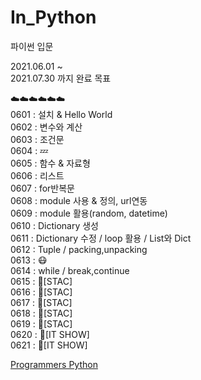 # In_Python
파이썬 입문

2021.06.01 ~    
2021.07.30 까지 완료 목표   


☁️☁️☁️☁️☁️☁️      
0601 : 설치 & Hello World   
0602 : 변수와 계산   
0603 : 조건문   
0604 : 💤    
0605 : 함수 & 자료형   
0606 : 리스트     
0607 : for반복문     
0608 : module 사용 & 정의, url연동     
0609 : module 활용(random, datetime)     
0610 : Dictionary 생성    
0611 : Dictionary 수정 / loop 활용 / List와 Dict    
0612 : Tuple / packing,unpacking       
0613 : 😷     
0614 : while / break,continue     
0615 : 🏫[STAC]    
0616 : 🏫[STAC]     
0617 : 🏫[STAC]     
0618 : 🏫[STAC]      
0619 : 🏫[STAC]    
0620 : 🏫[IT SHOW]       
0621 : 🏫[IT SHOW]       

[Programmers Python](https://programmers.co.kr/learn/courses/2)
